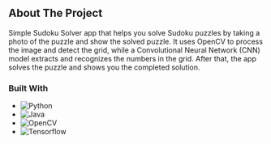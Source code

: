 <!-- ABOUT THE PROJECT -->
## About The Project

Simple Sudoku Solver app that helps you solve Sudoku puzzles by taking a photo of the puzzle and show the solved puzzle. It uses OpenCV to process the image and detect the grid, while a Convolutional Neural Network (CNN) model extracts and recognizes the numbers in the grid. After that, the app solves the puzzle and shows you the completed solution. 



### Built With

* ![Python](https://img.shields.io/badge/python-3670A0?style=for-the-badge&logo=python&logoColor=ffdd54)
* ![Java](https://img.shields.io/badge/Java-ED8B00?style=for-the-badge&logo=openjdk&logoColor=white)
* ![OpenCV](https://img.shields.io/badge/OpenCV-27338e?style=for-the-badge&logo=OpenCV&logoColor=white)
* ![Tensorflow](https://img.shields.io/badge/TensorFlow-FF6F00?style=for-the-badge&logo=tensorflow&logoColor=white)

